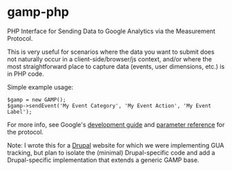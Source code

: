 gamp-php
========

PHP Interface for Sending Data to Google Analytics via the Measurement Protocol. 

This is very useful for scenarios where the data you want to submit does not naturally occur in a client-side/browser/js context, and/or where the most straightforward place to capture data (events, user dimensions, etc.) is in PHP code.

Simple example usage:

    $gamp = new GAMP();
    $gamp->sendEvent('My Event Category', 'My Event Action', 'My Event Label');

For more info, see Google's [development guide](https://developers.google.com/analytics/devguides/collection/protocol/v1/devguide) and [parameter reference](https://developers.google.com/analytics/devguides/collection/protocol/v1/parameters) for the protocol.

Note: I wrote this for a [Drupal](https://drupal.org) website for which we were implementing GUA tracking, but plan to isolate the (minimal) Drupal-specific code and add a Drupal-specific implementation that extends a generic GAMP base.
